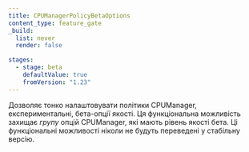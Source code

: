```yaml
---
title: CPUManagerPolicyBetaOptions
content_type: feature_gate
_build:
  list: never
  render: false

stages:
  - stage: beta
    defaultValue: true
    fromVersion: "1.23"
---
```

Дозволяє тонко налаштовувати політики CPUManager, експериментальні, бета-опції якості. Ця функціональна можливість захищає *групу* опцій CPUManager, які мають рівень якості бета. Ці функціональні можливості ніколи не будуть переведені у стабільну версію.
